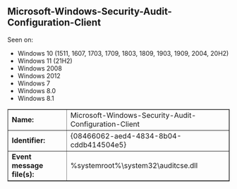 ## Microsoft-Windows-Security-Audit-Configuration-Client

Seen on:
* Windows 10 (1511, 1607, 1703, 1709, 1803, 1809, 1903, 1909, 2004, 20H2)
* Windows 11 (21H2)
* Windows 2008
* Windows 2012
* Windows 7
* Windows 8.0
* Windows 8.1

<table border="1" class="docutils">
  <tbody>
    <tr>
      <td><b>Name:</b></td>
      <td>Microsoft-Windows-Security-Audit-Configuration-Client</td>
    </tr>
    <tr>
      <td><b>Identifier:</b></td>
      <td>{08466062-aed4-4834-8b04-cddb414504e5}</td>
    </tr>
    <tr>
      <td><b>Event message file(s):</b></td>
      <td>%systemroot%\system32\auditcse.dll</td>
    </tr>
  </tbody>
</table>

&nbsp;

